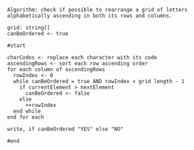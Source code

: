     Algorithm: check if possible to rearrange a grid of letters alphabetically ascending in both its rows and columns.

    grid: string[]
    canBeOrdered <- true

    #start

    charCodes <- replace each character with its code
    ascendingRows <- sort each row ascending order
    for each column of ascendingRows
      rowIndex <- 0
      while canBeOrdered = true AND rowIndex < grid length - 1
        if currentElement > nextElement
          canBeOrdered <- false
        else
          ++rowIndex
      end while
    end for each

    write, if canBeOrdered "YES" else "NO"

    #end
